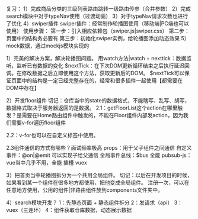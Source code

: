 复习：
1）完成商品分类的三级列表路由跳转一级路由传参（合并参数）
2）完成search模块中对于typeNav使用（过渡动画）
3）对于typeNav请求次数也进行了优化
4）swiper插件
swiper插件：经常制作轮播图使用（移动端|PC端也可以使用）
使用步骤：
第一步：引入相应依赖包（swiper.js|swiper.css）
第二步：页面中的结构务必要有
第三步：初始化swiper实例，给轮播图添加动态效果
5）mock数据，通过mockjs模块实现的

1）完美的解决方案，解决轮播图问题。
用watch方法|watch + nexttick：数据监听，监听已有数据的变化
$nextTick：在下次DOM更新循环结束之后执行延迟回调。在修改数据之后立即使用这个方法，获取更新后的DOM。
$nextTick可以保证页面中的结构是一定已经完整存在的，经常和很多插件一起使用【都需要在DOM中存在】

2）开发floor组件
切记：仓库当中的state的数据格式，不能瞎写、乱写、胡写，数据格式取决于服务器返回的是数据。
2.1：getFloorList这个action在哪里触发？是需要在Home路由组件中触发的，不能在Floor组件内部发action，因为我们需要v-for遍历floor组件

2.2：v-for也可以在自定义标签中使用。

2.3组件通信的方式有哪些？面试频率极高
props：用于父子组件之间通信
自定义事件：@on|@emit 可以实现子给父通信
全局事件总线：$bus 全能
pubsub-js：vue当中几乎不用，全能
插槽
vuex

3）把首页当中轮播图拆分为一个共用全局组件。
切记：以后在开发项目的时候，如果看到某一个组件在很多地方都使用，把他变成全局组件。
注册一次，可以在任意地方使用，公用的组件|非路由组件放到components文件夹中。

4）search模块开发？
1：先静态页面 + 静态组件拆分
2：发请求（api）
3：vuex（三连环）
4：组件获取仓库数据，动态展示数据